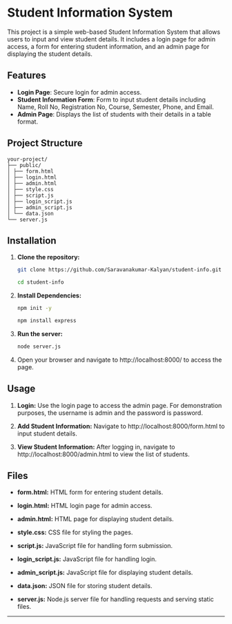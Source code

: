 # Student Information System

This project is a simple web-based Student Information System that allows users to input and view student details. It includes a login page for admin access, a form for entering student information, and an admin page for displaying the student details.

## Features

- **Login Page**: Secure login for admin access.
- **Student Information Form**: Form to input student details including Name, Roll No, Registration No, Course, Semester, Phone, and Email.
- **Admin Page**: Displays the list of students with their details in a table format.

## Project Structure
```
your-project/ 
├── public/ 
│ ├── form.html 
│ ├── login.html 
│ ├── admin.html 
│ ├── style.css 
│ ├── script.js 
│ ├── login_script.js 
│ ├── admin_script.js 
│ └── data.json 
└── server.js
```
## Installation

1. **Clone the repository:**
   ```sh
   git clone https://github.com/Saravanakumar-Kalyan/student-info.git
   ```
   ```sh
   cd student-info

2. **Install Dependencies:**
   ```sh
   npm init -y
   ```
    ```sh
    npm install express

4. **Run the server:**
    ```sh
    node server.js

5. Open your browser and navigate to http://localhost:8000/ to access the page.


## Usage
1. **Login:** Use the login page to access the admin page. For demonstration purposes, the username is admin and the password is password.

2. **Add Student Information:** Navigate to http://localhost:8000/form.html to input student details.

3. **View Student Information:** After logging in, navigate to http://localhost:8000/admin.html to view the list of students.



## Files

* **form.html:** HTML form for entering student details.

* **login.html:** HTML login page for admin access.

* **admin.html:** HTML page for displaying student details.

* **style.css:** CSS file for styling the pages.

* **script.js:** JavaScript file for handling form submission.

* **login_script.js:** JavaScript file for handling login.

* **admin_script.js:** JavaScript file for displaying student details.

* **data.json:** JSON file for storing student details.

* **server.js:** Node.js server file for handling requests and serving static files.

---
